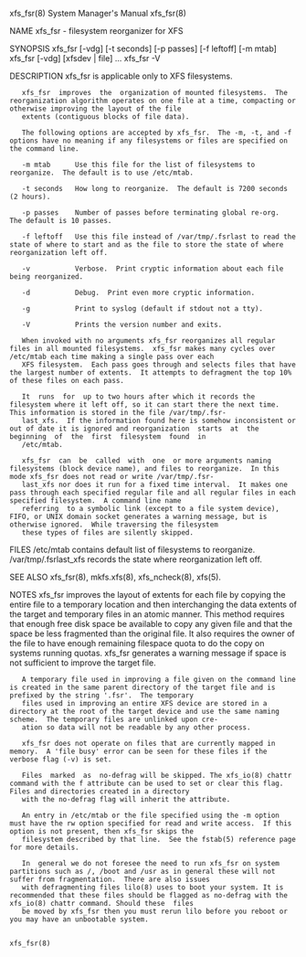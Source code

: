 xfs_fsr(8)                                                                        System Manager's Manual                                                                       xfs_fsr(8)

NAME
       xfs_fsr - filesystem reorganizer for XFS

SYNOPSIS
       xfs_fsr [-vdg] [-t seconds] [-p passes] [-f leftoff] [-m mtab]
       xfs_fsr [-vdg] [xfsdev | file] ...
       xfs_fsr -V

DESCRIPTION
       xfs_fsr is applicable only to XFS filesystems.

       xfs_fsr  improves  the  organization of mounted filesystems.  The reorganization algorithm operates on one file at a time, compacting or otherwise improving the layout of the file
       extents (contiguous blocks of file data).

       The following options are accepted by xfs_fsr.  The -m, -t, and -f options have no meaning if any filesystems or files are specified on the command line.

       -m mtab      Use this file for the list of filesystems to reorganize.  The default is to use /etc/mtab.

       -t seconds   How long to reorganize.  The default is 7200 seconds (2 hours).

       -p passes    Number of passes before terminating global re-org.  The default is 10 passes.

       -f leftoff   Use this file instead of /var/tmp/.fsrlast to read the state of where to start and as the file to store the state of where reorganization left off.

       -v           Verbose.  Print cryptic information about each file being reorganized.

       -d           Debug.  Print even more cryptic information.

       -g           Print to syslog (default if stdout not a tty).

       -V           Prints the version number and exits.

       When invoked with no arguments xfs_fsr reorganizes all regular files in all mounted filesystems.  xfs_fsr makes many cycles over /etc/mtab each time making a single pass over each
       XFS filesystem.  Each pass goes through and selects files that have the largest number of extents.  It attempts to defragment the top 10% of these files on each pass.

       It  runs  for  up to two hours after which it records the filesystem where it left off, so it can start there the next time.  This information is stored in the file /var/tmp/.fsr‐
       last_xfs.  If the information found here is somehow inconsistent or out of date it is ignored and reorganization  starts  at  the  beginning  of  the  first  filesystem  found  in
       /etc/mtab.

       xfs_fsr  can  be  called  with  one  or more arguments naming filesystems (block device name), and files to reorganize.  In this mode xfs_fsr does not read or write /var/tmp/.fsr‐
       last_xfs nor does it run for a fixed time interval.  It makes one pass through each specified regular file and all regular files in each specified filesystem.  A command line name
       referring  to a symbolic link (except to a file system device), FIFO, or UNIX domain socket generates a warning message, but is otherwise ignored.  While traversing the filesystem
       these types of files are silently skipped.

FILES
       /etc/mtab            contains default list of filesystems to reorganize.
       /var/tmp/.fsrlast_xfs
                            records the state where reorganization left off.

SEE ALSO
       xfs_fsr(8), mkfs.xfs(8), xfs_ncheck(8), xfs(5).

NOTES
       xfs_fsr improves the layout of extents for each file by copying the entire file to a temporary location and then interchanging the data extents of the target and  temporary  files
       in  an  atomic manner.  This method requires that enough free disk space be available to copy any given file and that the space be less fragmented than the original file.  It also
       requires the owner of the file to have enough remaining filespace quota to do the copy on systems running quotas.  xfs_fsr generates a warning message if space is  not  sufficient
       to improve the target file.

       A temporary file used in improving a file given on the command line is created in the same parent directory of the target file and is prefixed by the string '.fsr'.  The temporary
       files used in improving an entire XFS device are stored in a directory at the root of the target device and use the same naming scheme.  The temporary files are unlinked upon cre‐
       ation so data will not be readable by any other process.

       xfs_fsr does not operate on files that are currently mapped in memory.  A 'file busy' error can be seen for these files if the verbose flag (-v) is set.

       Files  marked  as  no-defrag will be skipped. The xfs_io(8) chattr command with the f attribute can be used to set or clear this flag. Files and directories created in a directory
       with the no-defrag flag will inherit the attribute.

       An entry in /etc/mtab or the file specified using the -m option must have the rw option specified for read and write access.  If this option is not present, then xfs_fsr skips the
       filesystem described by that line.  See the fstab(5) reference page for more details.

       In  general we do not foresee the need to run xfs_fsr on system partitions such as /, /boot and /usr as in general these will not suffer from fragmentation.  There are also issues
       with defragmenting files lilo(8) uses to boot your system. It is recommended that these files should be flagged as no-defrag with the xfs_io(8) chattr command. Should these  files
       be moved by xfs_fsr then you must rerun lilo before you reboot or you may have an unbootable system.

                                                                                                                                                                                xfs_fsr(8)
